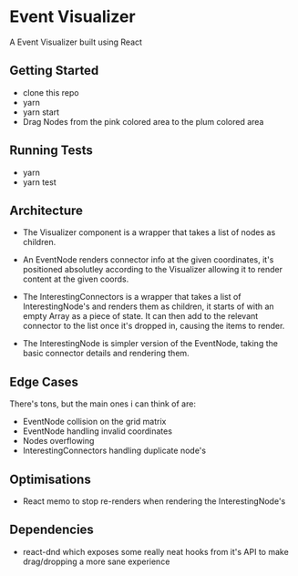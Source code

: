 # Event Visualizer

A Event Visualizer built using React

## Getting Started

- clone this repo
- yarn
- yarn start
- Drag Nodes from the pink colored area to the plum colored area

## Running Tests

- yarn
- yarn test

## Architecture

- The Visualizer component is a wrapper that takes a list of nodes as children.

- An EventNode renders connector info at the given coordinates, it's positioned absolutley according to the Visualizer allowing it to render content at the given coords.

- The InterestingConnectors is a wrapper that takes a list of InterestingNode's and renders them as children, it starts of with an empty Array as a piece of state. It can then add to the relevant connector to the list once it's dropped in, causing the items to render.

- The InterestingNode is simpler version of the EventNode, taking the basic connector details and rendering them.

## Edge Cases

There's tons, but the main ones i can think of are:

- EventNode collision on the grid matrix
- EventNode handling invalid coordinates
- Nodes overflowing
- InterestingConnectors handling duplicate node's

## Optimisations

- React memo to stop re-renders when rendering the InterestingNode's

## Dependencies

- react-dnd which exposes some really neat hooks from it's API to make drag/dropping a more sane experience
